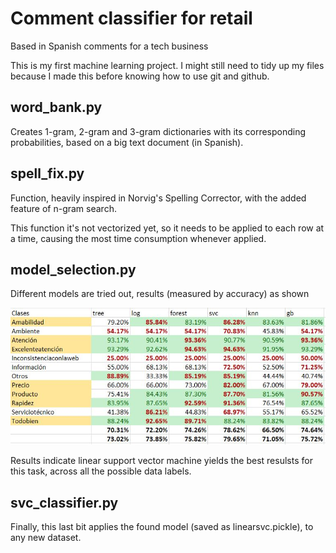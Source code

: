 # Comment classifier for retail
Based in Spanish comments for a tech business

This is my first machine learning project. I might still need to tidy up my files because I made this before knowing how to use git and github.

## word_bank.py
Creates 1-gram, 2-gram and 3-gram dictionaries with its corresponding probabilities, based on a big text document (in Spanish).

## spell_fix.py
Function, heavily inspired in Norvig's Spelling Corrector, with the added feature of n-gram search.

This function it's not vectorized yet, so it needs to be applied to each row at a time, causing the most time consumption whenever applied.

## model_selection.py

Different models are tried out, results (measured by accuracy) as shown

![alt text](https://github.com/irving-m/comment-clasiffier-retail/blob/master/results.JPG?raw=true)

Results indicate linear support vector machine yields the best resulsts for this task, across all the possible data labels.

## svc_classifier.py

Finally, this last bit applies the found model (saved as linearsvc.pickle), to any new dataset.
